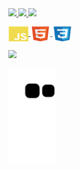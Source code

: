 <div>
  <a href="https://github.com/Luis-Eduardo-Drehmer">
  <img height="180em" src="https://github-readme-stats.vercel.app/api?username=Luis-Eduardo-Drehmer&show_icons=true&theme=codeSTACKr&include_all_commits=false&count_private=true"/>
  <img height="180em" src="https://github-readme-stats.vercel.app/api/top-langs/?username=Luis-Eduardo-Drehmer&layout=compact&langs_count=6&theme=codeSTACKr"/>
    <img height="180em" src="https://github-readme-stats.vercel.app/api/wakatime?username=Luis-Eduardo-Drehmer"/>
</div>
<div style="display: inline_block"><br>
  <img align="center" alt="Js" height="30" width="40" src="https://raw.githubusercontent.com/devicons/devicon/master/icons/javascript/javascript-plain.svg">
  <img align="center" alt="HTML" height="30" width="40" src="https://raw.githubusercontent.com/devicons/devicon/master/icons/html5/html5-original.svg">
  <img align="center" alt="CSS" height="30" width="40" src="https://raw.githubusercontent.com/devicons/devicon/master/icons/css3/css3-original.svg">
</div>
 
 <br>
 
 
 
<div> 
  <a href="https://instagram.com/luisdrehmer" target="_blank"><img src="https://img.shields.io/badge/-Instagram-%23E4405F?style=for-the-badge&logo=instagram&logoColor=white" target="_blank"></a>

 
  ![Snake animation](https://github.com/Luis-Eduardo-Drehmer/Luis-Eduardo-Drehmer/blob/output/github-contribution-grid-snake.svg)

</div>


